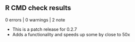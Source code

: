 ## R CMD check results

0 errors | 0 warnings | 2 note

* This is a patch release for 0.2.7
* Adds a functionality and speeds up some by close to 50x
